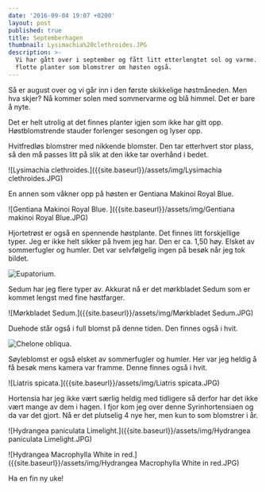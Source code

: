 ```yaml
---
date: '2016-09-04 19:07 +0200'
layout: post
published: true
title: Septemberhagen
thumbnail: Lysimachia%20clethroides.JPG
description: >-
  Vi har gått over i september og fått litt etterlengtet sol og varme. Mange
  flotte planter som blomstrer om høsten også.
---
```


Så er august over og vi går inn i den første skikkelige høstmåneden. Men hva skjer? Nå kommer solen med sommervarme og blå himmel. Det er bare å nyte.

Det er helt utrolig at det finnes planter igjen som ikke har gitt opp. Høstblomstrende stauder forlenger sesongen og lyser opp.

Hvitfredløs blomstrer med nikkende blomster. Den tar etterhvert stor plass, så den må passes litt på slik at den ikke tar overhånd i bedet. 

![Lysimachia clethroides.]({{site.baseurl}}/assets/img/Lysimachia clethroides.JPG)

En annen som våkner opp på høsten er Gentiana Makinoi Royal Blue. 

![Gentiana Makinoi Royal Blue. ]({{site.baseurl}}/assets/img/Gentiana makinoi Royal Blue.JPG)

<!--more-->

Hjortetrøst er også en spennende høstplante. Det finnes litt forskjellige typer. Jeg er ikke helt sikker på hvem jeg har. Den er ca. 1,50 høy. Elsket av sommerfugler og humler. Det var selvfølgelig ingen på besøk når jeg tok bildet.

![Eupatorium.]({{site.baseurl}}/assets/img/Eupatorium.JPG)

Sedum har jeg flere typer av. Akkurat nå er det mørkbladet Sedum som er kommet lengst med fine høstfarger.

![Mørkbladet Sedum.]({{site.baseurl}}/assets/img/Mørkbladet Sedum.JPG)

Duehode står også i full blomst på denne tiden. Den finnes også i hvit.

![Chelone obliqua.]({{site.baseurl}}/assets/img/Chelone%20obliqua.JPG)

Søyleblomst er også elsket av sommerfugler og humler. Her var jeg heldig å få besøk mens kamera var framme. Denne finnes også i hvit. 

![Liatris spicata.]({{site.baseurl}}/assets/img/Liatris spicata.JPG)

Hortensia har jeg ikke vært særlig heldig med tidligere så derfor har det ikke vært mange av dem i hagen. I fjor kom jeg over denne Syrinhortensiaen og da var det gjort. Nå er det plutselig 4 nye her, men kun to som blomstrer i år.    

![Hydrangea paniculata Limelight.]({{site.baseurl}}/assets/img/Hydrangea paniculata Limelight.JPG)

![Hydrangea Macrophylla White in red.]({{site.baseurl}}/assets/img/Hydrangea Macrophylla White in red.JPG)

Ha en fin ny uke!
